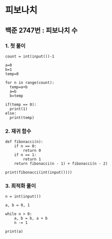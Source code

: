 # 피보나치

## 백준 2747번 : 피보나치 수

### 1. 첫 풀이

```text
count = int(input())-1

a=0
b=1
temp=0

for n in range(count):
  temp=a+b
  a=b
  b=temp
  
if(temp == 0):
  print(1)
else:
  print(temp) 
```

### 2. 재귀 함수

```text
def fibonacci(n):
    if n == 0:
        return 0
    if n == 1:
        return 1
    return fibonacci(n - 1) + fibonacci(n - 2)

print(fibonacci(int(input())))
```

### 3. 최적화 풀이

```text
n = int(input())

a, b = 0, 1

while n > 0:
    a, b = b, a + b
    n -= 1
    
print(a)
```